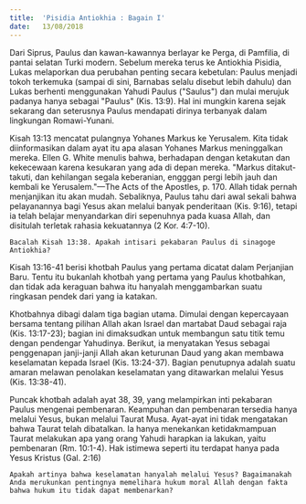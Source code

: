 ```yaml
---
title:  'Pisidia Antiokhia : Bagain I'
date:   13/08/2018
---
```


Dari Siprus, Paulus dan kawan-kawannya berlayar ke Perga, di Pamfilia, di pantai selatan Turki modern. Sebelum mereka terus ke Antiokhia Pisidia, Lukas melaporkan dua perubahan penting secara kebetulan: Paulus menjadi tokoh terkemuka (sampai di sini, Barnabas selalu disebut lebih dahulu) dan Lukas berhenti menggunakan Yahudi Paulus ("Saulus") dan mulai merujuk padanya hanya sebagai "Paulus" (Kis. 13:9). Hal ini mungkin karena sejak sekarang dan seterusnya Paulus mendapati dirinya terbanyak dalam lingkungan Romawi-Yunani.

Kisah 13:13 mencatat pulangnya Yohanes Markus ke Yerusalem. Kita tidak diinformasikan dalam ayat itu apa alasan Yohanes Markus meninggalkan mereka. Ellen G. White menulis bahwa, berhadapan dengan ketakutan dan kekecewaan karena kesukaran yang ada di depan mereka. "Markus ditakut-takuti, dan kehilangan segala keberanian, engggan pergi lebih jauh dan kembali ke Yerusalem."—The Acts of the Apostles, p. 170. Allah tidak pernah menjanjikan itu akan mudah. Sebaliknya, Paulus tahu dari awal sekali bahwa pelayanannya bagi Yesus akan melalui banyak penderitaan (Kis. 9:16), tetapi ia telah belajar menyandarkan diri sepenuhnya pada kuasa Allah, dan disitulah terletak rahasia kekuatannya (2 Kor. 4:7-10). 

`Bacalah Kisah 13:38. Apakah intisari pekabaran Paulus di sinagoge Antiokhia?`

Kisah 13:16-41 berisi khotbah Paulus yang pertama dicatat dalam Perjanjian Baru. Tentu itu bukanlah khotbah yang pertama yang Paulus khotbahkan, dan tidak ada keraguan bahwa itu hanyalah menggambarkan suatu ringkasan pendek dari yang ia katakan.

Khotbahnya dibagi dalam tiga bagian utama. Dimulai dengan kepercayaan bersama tentang pilihan Allah akan Israel dan martabat Daud sebagai raja (Kis. 13:17-23); bagian ini dimaksudkan untuk membangun satu titik temu dengan pendengar Yahudinya. Berikut, ia menyatakan Yesus sebagai penggenapan janji-janji Allah akan keturunan Daud yang akan membawa keselamatan kepada Israel (Kis. 13:24-37). Bagian penutupnya adalah suatu amaran melawan penolakan keselamatan yang ditawarkan melalui Yesus (Kis. 13:38-41).

Puncak khotbah adalah ayat 38, 39, yang melampirkan inti pekabaran Paulus mengenai pembenaran. Keampuhan dan pembenaran tersedia hanya melalui Yesus, bukan melalui Taurat Musa. Ayat-ayat ini tidak mengatakan bahwa Taurat telah dibatalkan. Ia hanya menekankan ketidakmampuan Taurat melakukan apa yang orang Yahudi harapkan ia lakukan, yaitu pembenaran (Rm. 10:1-4). Hak istimewa seperti itu terdapat hanya pada Yesus Kristus (Gal. 2:16)

`Apakah artinya bahwa keselamatan hanyalah melalui Yesus? Bagaimanakah Anda merukunkan pentingnya memelihara hukum moral Allah dengan fakta bahwa hukum itu tidak dapat membenarkan?`